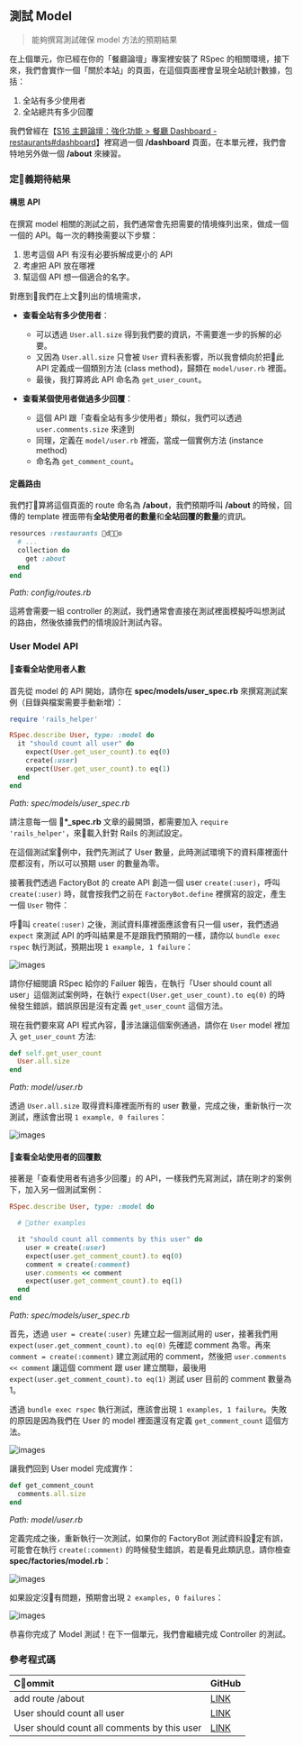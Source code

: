 ## 測試 Model
> 能夠撰寫測試確保 model 方法的預期結果

在上個單元，你已經在你的「餐廳論壇」專案裡安裝了 RSpec 的相關環境，接下來，我們會實作一個「關於本站」的頁面，在這個頁面裡會呈現全站統計數據，包括：
1. 全站有多少使用者
2. 全站總共有多少回覆

我們曾經在【[S16 主題論壇：強化功能 > 餐廳 Dashboard - restaurants#dashboard](https://lighthouse.alphacamp.co/units/496)】裡寫過一個 **/dashboard** 頁面，在本單元裡，我們會特地另外做一個 **/about** 來練習。

### 定義期待結果

#### 構思 API

在撰寫 model 相關的測試之前，我們通常會先把需要的情境條列出來，做成一個一個的 API。每一次的轉換需要以下步驟：
1. 思考這個 API 有沒有必要拆解成更小的 API
2. 考慮把 API 放在哪裡
3. 幫這個 API 想一個適合的名字。

對應到我們在上文列出的情境需求，

- **查看全站有多少使用者**：
  - 可以透過 `User.all.size` 得到我們要的資訊，不需要進一步的拆解的必要。
  - 又因為 `User.all.size` 只會被 `User` 資料表影響，所以我會傾向於把此 API 定義成一個類別方法 (class method)，歸類在 `model/user.rb` 裡面。
  - 最後，我打算將此 API 命名為 `get_user_count`。

- **查看某個使用者做過多少回覆**：
  - 這個 API 跟「查看全站有多少使用者」類似，我們可以透過 `user.comments.size` 來達到
  - 同理，定義在 `model/user.rb` 裡面，當成一個實例方法 (instance method)
  - 命名為 `get_comment_count`。

#### 定義路由

我們打算將這個頁面的 route 命名為 **/about**，我們預期呼叫 **/about** 的時候，回傳的 template 裡面帶有**全站使用者的數量**和**全站回覆的數量**的資訊。

```ruby
resources :restaurants do
  # ...
  collection do
    get :about
  end
end
```
*Path: config/routes.rb*

這將會需要一組 controller 的測試，我們通常會直接在測試裡面模擬呼叫想測試的路由，然後依據我們的情境設計測試內容。

### User Model API

#### 查看全站使用者人數

首先從 model 的 API 開始，請你在 **spec/models/user_spec.rb** 來撰寫測試案例（目錄與檔案需要手動新增）：

```ruby
require 'rails_helper'

RSpec.describe User, type: :model do
  it "should count all user" do
    expect(User.get_user_count).to eq(0)
    create(:user)
    expect(User.get_user_count).to eq(1)
  end
end
```
*Path: spec/models/user_spec.rb*

請注意每一個 **\*_spec.rb** 文章的最開頭，都需要加入 `require 'rails_helper'`，來載入針對 Rails 的測試設定。

在這個測試案例中，我們先測試了 User 數量，此時測試環境下的資料庫裡面什麼都沒有，所以可以預期 user 的數量為零。

接著我們透過 FactoryBot 的 create API 創造一個 user `create(:user)`，呼叫 `create(:user)` 時，就會按我們之前在 `FactoryBot.define` 裡撰寫的設定，產生一個 `User` 物件：

呼叫 `create(:user)` 之後，測試資料庫裡面應該會有只一個 user，我們透過 `expect` 來測試 API 的呼叫結果是不是跟我們預期的一樣，請你以 `bundle exec rspec` 執行測試，預期出現 `1 example, 1 failure`：

![images](images/02-count-user-red.png)

請你仔細閱讀 RSpec 給你的 Failuer 報告，在執行「User should count all user」這個測試案例時，在執行 `expect(User.get_user_count).to eq(0)` 的時候發生錯誤，錯誤原因是沒有定義 `get_user_count` 這個方法。

現在我們要來寫 API 程式內容，涉法讓這個案例通過，請你在 `User` model 裡加入 `get_user_count` 方法:

```ruby
def self.get_user_count
  User.all.size
end
```
*Path: model/user.rb*

透過 `User.all.size` 取得資料庫裡面所有的 user 數量，完成之後，重新執行一次測試，應該會出現 `1 example, 0 failures`：

![images](images/03-count-user-green.png)

#### 查看全站使用者的回覆數

接著是「查看使用者有過多少回覆」的 API，一樣我們先寫測試，請在剛才的案例下，加入另一個測試案例：

```ruby
RSpec.describe User, type: :model do

  # other examples

  it "should count all comments by this user" do
    user = create(:user)
    expect(user.get_comment_count).to eq(0)
    comment = create(:comment)
    user.comments << comment
    expect(user.get_comment_count).to eq(1)
  end
end
```
*Path: spec/models/user_spec.rb*

首先，透過 `user = create(:user)` 先建立起一個測試用的 user，接著我們用 `expect(user.get_comment_count).to eq(0)` 先確認 comment 為零。再來 `comment = create(:comment)` 建立測試用的 comment，然後把 `user.comments << comment` 讓這個 comment 跟 user 建立關聯，最後用 `expect(user.get_comment_count).to eq(1)` 測試 user 目前的 comment 數量為 1。

透過 `bundle exec rspec` 執行測試，應該會出現 `1 examples, 1 failure`。失敗的原因是因為我們在 User 的 model 裡面還沒有定義 `get_comment_count` 這個方法。

![images](images/04-user-comment-red.png)

讓我們回到 User model 完成實作：

```ruby
def get_comment_count
  comments.all.size
end
```
*Path: model/user.rb*

定義完成之後，重新執行一次測試，如果你的 FactoryBot 測試資料設定有誤，可能會在執行 `create(:comment)` 的時候發生錯誤，若是看見此類訊息，請你檢查 **spec/factories/model.rb**：

![images](images/05-user-comment-failure.png)

如果設定沒有問題，預期會出現 `2 examples, 0 failures`：

![images](images/06-user-comment-green.png)

恭喜你完成了 Model 測試！在下一個單元，我們會繼續完成 Controller 的測試。


### 參考程式碼

| Commit | GitHub |
|:----- | ----- |
| add route /about | [LINK](https://github.com/ALPHACamp/restaurant-forum-testing/commit/6ea5bf28b1238631269455fce4cee9bc4531a9da) |
| User should count all user | [LINK](https://github.com/ALPHACamp/restaurant-forum-testing/commit/7a5237ebdfd209d5fc81b99184b571cc4f48d920) |
| User should count all comments by this user | [LINK](https://github.com/ALPHACamp/restaurant-forum-testing/commit/bc77445169048f5aad29033d3e65eb9436970ba0) |
